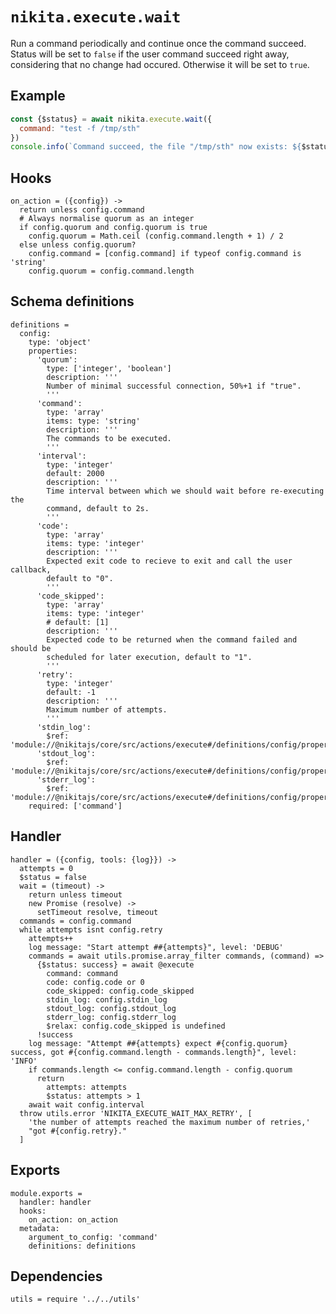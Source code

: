 
# `nikita.execute.wait`

Run a command periodically and continue once the command succeed. Status will be
set to `false` if the user command succeed right away, considering that no
change had occured. Otherwise it will be set to `true`.

## Example

```js
const {$status} = await nikita.execute.wait({
  command: "test -f /tmp/sth"
})
console.info(`Command succeed, the file "/tmp/sth" now exists: ${$status}`)
```

## Hooks

    on_action = ({config}) ->
      return unless config.command
      # Always normalise quorum as an integer
      if config.quorum and config.quorum is true
        config.quorum = Math.ceil (config.command.length + 1) / 2
      else unless config.quorum?
        config.command = [config.command] if typeof config.command is 'string'
        config.quorum = config.command.length

## Schema definitions

    definitions =
      config:
        type: 'object'
        properties:
          'quorum':
            type: ['integer', 'boolean']
            description: '''
            Number of minimal successful connection, 50%+1 if "true".
            '''
          'command':
            type: 'array'
            items: type: 'string'
            description: '''
            The commands to be executed.
            '''
          'interval':
            type: 'integer'
            default: 2000
            description: '''
            Time interval between which we should wait before re-executing the
            command, default to 2s.
            '''
          'code':
            type: 'array'
            items: type: 'integer'
            description: '''
            Expected exit code to recieve to exit and call the user callback,
            default to "0".
            '''
          'code_skipped':
            type: 'array'
            items: type: 'integer'
            # default: [1]
            description: '''
            Expected code to be returned when the command failed and should be
            scheduled for later execution, default to "1".
            '''
          'retry':
            type: 'integer'
            default: -1
            description: '''
            Maximum number of attempts.
            '''
          'stdin_log':
            $ref: 'module://@nikitajs/core/src/actions/execute#/definitions/config/properties/stdin_log'
          'stdout_log':
            $ref: 'module://@nikitajs/core/src/actions/execute#/definitions/config/properties/stdout_log'
          'stderr_log':
            $ref: 'module://@nikitajs/core/src/actions/execute#/definitions/config/properties/stderr_log'
        required: ['command']

## Handler

    handler = ({config, tools: {log}}) ->
      attempts = 0
      $status = false
      wait = (timeout) ->
        return unless timeout
        new Promise (resolve) ->
          setTimeout resolve, timeout
      commands = config.command
      while attempts isnt config.retry
        attempts++
        log message: "Start attempt ##{attempts}", level: 'DEBUG'
        commands = await utils.promise.array_filter commands, (command) =>
          {$status: success} = await @execute
            command: command
            code: config.code or 0
            code_skipped: config.code_skipped
            stdin_log: config.stdin_log
            stdout_log: config.stdout_log
            stderr_log: config.stderr_log
            $relax: config.code_skipped is undefined
          !success
        log message: "Attempt ##{attempts} expect #{config.quorum} success, got #{config.command.length - commands.length}", level: 'INFO'
        if commands.length <= config.command.length - config.quorum
          return
            attempts: attempts
            $status: attempts > 1
        await wait config.interval
      throw utils.error 'NIKITA_EXECUTE_WAIT_MAX_RETRY', [
        'the number of attempts reached the maximum number of retries,'
        "got #{config.retry}."
      ]

## Exports

    module.exports =
      handler: handler
      hooks:
        on_action: on_action
      metadata:
        argument_to_config: 'command'
        definitions: definitions

## Dependencies

    utils = require '../../utils'
